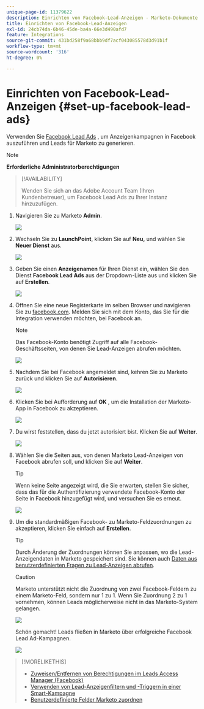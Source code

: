```yaml
---
unique-page-id: 11379622
description: Einrichten von Facebook-Lead-Anzeigen - Marketo-Dokumente - Produktdokumentation
title: Einrichten von Facebook-Lead-Anzeigen
exl-id: 24cb74da-6b46-45de-ba4a-66e3d490afd7
feature: Integrations
source-git-commit: 431bd258f9a68bbb9df7acf043085578d3d91b1f
workflow-type: tm+mt
source-wordcount: '316'
ht-degree: 0%

---
```


# Einrichten von Facebook-Lead-Anzeigen {#set-up-facebook-lead-ads}

Verwenden Sie [Facebook Lead Ads](https://www.facebook.com/business/a/lead-ads) , um Anzeigenkampagnen in Facebook auszuführen und Leads für Marketo zu generieren.

>[!NOTE]
>
>**Erforderliche Administratorberechtigungen**

>[!AVAILABILITY]
>
>Wenden Sie sich an das Adobe Account Team (Ihren Kundenbetreuer), um Facebook Lead Ads zu Ihrer Instanz hinzuzufügen.

1. Navigieren Sie zu Marketo **Admin**.

   ![](assets/image2016-11-29-10-3a50-3a29.png)

1. Wechseln Sie zu **LaunchPoint**, klicken Sie auf **Neu,** und wählen Sie **Neuer Dienst** aus.

   ![](assets/image2016-11-29-10-3a51-3a11.png)

1. Geben Sie einen **Anzeigenamen** für Ihren Dienst ein, wählen Sie den Dienst **Facebook Lead Ads** aus der Dropdown-Liste aus und klicken Sie auf **Erstellen**.

   ![](assets/image2016-11-29-10-3a51-3a47.png)

1. Öffnen Sie eine neue Registerkarte im selben Browser und navigieren Sie zu [facebook.com](https://www.facebook.com). Melden Sie sich mit dem Konto, das Sie für die Integration verwenden möchten, bei Facebook an.

   >[!NOTE]
   >
   >Das Facebook-Konto benötigt Zugriff auf alle Facebook-Geschäftsseiten, von denen Sie Lead-Anzeigen abrufen möchten.

   ![](assets/image2016-11-29-10-3a52-3a29.png)

1. Nachdem Sie bei Facebook angemeldet sind, kehren Sie zu Marketo zurück und klicken Sie auf **Autorisieren**.

   ![](assets/image2016-11-29-10-3a52-3a51.png)

1. Klicken Sie bei Aufforderung auf **OK** , um die Installation der Marketo-App in Facebook zu akzeptieren.

   ![](assets/image2016-11-29-10-3a56-3a3.png)

1. Du wirst feststellen, dass du jetzt autorisiert bist. Klicken Sie auf **Weiter**.

   ![](assets/image2016-11-29-10-3a56-3a28.png)

1. Wählen Sie die Seiten aus, von denen Marketo Lead-Anzeigen von Facebook abrufen soll, und klicken Sie auf **Weiter**.

   >[!TIP]
   >
   >Wenn keine Seite angezeigt wird, die Sie erwarten, stellen Sie sicher, dass das für die Authentifizierung verwendete Facebook-Konto der Seite in Facebook hinzugefügt wird, und versuchen Sie es erneut.

   ![](assets/image2016-11-29-10-3a58-3a36.png)

1. Um die standardmäßigen Facebook- zu Marketo-Feldzuordnungen zu akzeptieren, klicken Sie einfach auf **Erstellen**.

   >[!TIP]
   >
   >Durch Änderung der Zuordnungen können Sie anpassen, wo die Lead-Anzeigendaten in Marketo gespeichert sind. Sie können auch [Daten aus benutzerdefinierten Fragen zu Lead-Anzeigen abrufen](/help/marketo/product-docs/demand-generation/facebook/set-up-facebook-lead-ads/map-custom-fields-to-marketo.md).

   >[!CAUTION]
   >
   >Marketo unterstützt nicht die Zuordnung von zwei Facebook-Feldern zu einem Marketo-Feld, sondern nur 1 zu 1. Wenn Sie Zuordnung 2 zu 1 vornehmen, können Leads möglicherweise nicht in das Marketo-System gelangen.

   ![](assets/image2016-11-29-11-3a0-3a2.png)

   Schön gemacht! Leads fließen in Marketo über erfolgreiche Facebook Lead Ad-Kampagnen.

   ![](assets/image2016-11-29-12-3a32-3a54.png)

>[!MORELIKETHIS]
>
>* [Zuweisen/Entfernen von Berechtigungen im Leads Access Manager (Facebook)](https://www.facebook.com/business/help/540596413257598?id=735435806665862)
>* [Verwenden von Lead-Anzeigenfiltern und -Triggern in einer Smart-Kampagne](/help/marketo/product-docs/demand-generation/facebook/use-lead-ads-filters-and-triggers-in-a-smart-campaign.md)
>* [Benutzerdefinierte Felder Marketo zuordnen](/help/marketo/product-docs/demand-generation/facebook/set-up-facebook-lead-ads/map-custom-fields-to-marketo.md)
